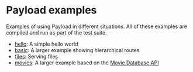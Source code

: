 # Payload examples

Examples of using Payload in different situations. All of these examples are compiled and run as part of the test suite.

* [hello](./hello): A simple hello world
* [basic](./basic): A larger example showing hierarchical routes
* [files](./files): Serving files
* [movies](./movies): A larger example based on the [Movie Database API](https://developers.themoviedb.org)

